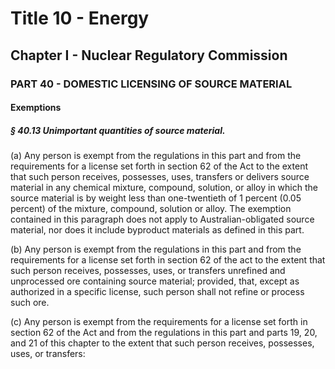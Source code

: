 
# Title 10 - Energy
## Chapter I - Nuclear Regulatory Commission
### PART 40 - DOMESTIC LICENSING OF SOURCE MATERIAL
#### Exemptions
##### § 40.13 Unimportant quantities of source material.

(a) Any person is exempt from the regulations in this part and from the requirements for a license set forth in section 62 of the Act to the extent that such person receives, possesses, uses, transfers or delivers source material in any chemical mixture, compound, solution, or alloy in which the source material is by weight less than one-twentieth of 1 percent (0.05 percent) of the mixture, compound, solution or alloy. The exemption contained in this paragraph does not apply to Australian-obligated source material, nor does it include byproduct materials as defined in this part.

(b) Any person is exempt from the regulations in this part and from the requirements for a license set forth in section 62 of the act to the extent that such person receives, possesses, uses, or transfers unrefined and unprocessed ore containing source material; provided, that, except as authorized in a specific license, such person shall not refine or process such ore.

(c) Any person is exempt from the requirements for a license set forth in section 62 of the Act and from the regulations in this part and parts 19, 20, and 21 of this chapter to the extent that such person receives, possesses, uses, or transfers:
